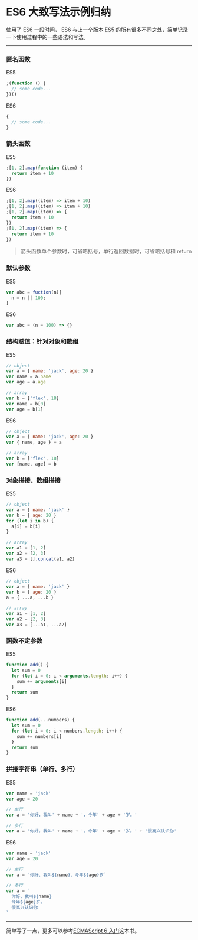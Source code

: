 # ES6 大致写法示例归纳

使用了 ES6 一段时间， ES6 与上一个版本 ES5 的所有很多不同之处，简单记录一下使用过程中的一些语法和写法。

---

### 匿名函数

ES5

```js
;(function () {
  // some code...
})()
```

ES6

```js
{
  // some code...
}
```

### 箭头函数

ES5

```js
;[1, 2].map(function (item) {
  return item + 10
})
```

ES6

```js
;[1, 2].map((item) => item + 10)
;[1, 2].map((item) => item + 10)
;[1, 2].map((item) => {
  return item + 10
})
;[1, 2].map((item) => {
  return item + 10
})
```

> 箭头函数单个参数时，可省略括号，单行返回数据时，可省略括号和 return

### 默认参数

ES5

```js
var abc = fuction(n){
  n = n || 100;
}
```

ES6

```js
var abc = (n = 100) => {}
```

### 结构赋值：针对对象和数组

ES5

```js
// object
var a = { name: 'jack', age: 20 }
var name = a.name
var age = a.age

// array
var b = ['flex', 18]
var name = b[0]
var age = b[1]
```

ES6

```js
// object
var a = { name: 'jack', age: 20 }
var { name, age } = a

// array
var b = ['flex', 18]
var [name, age] = b
```

### 对象拼接、数组拼接

ES5

```js
// object
var a = { name: 'jack' }
var b = { age: 20 }
for (let i in b) {
  a[i] = b[i]
}

// array
var a1 = [1, 2]
var a2 = [2, 3]
var a3 = [].concat(a1, a2)
```

ES6

```js
// object
var a = { name: 'jack' }
var b = { age: 20 }
a = { ...a, ...b }

// array
var a1 = [1, 2]
var a2 = [2, 3]
var a3 = [...a1, ...a2]
```

### 函数不定参数

ES5

```js
function add() {
  let sum = 0
  for (let i = 0; i < arguments.length; i++) {
    sum += arguments[i]
  }
  return sum
}
```

ES6

```js
function add(...numbers) {
  let sum = 0
  for (let i = 0; i < numbers.length; i++) {
    sum += numbers[i]
  }
  return sum
}
```

### 拼接字符串（单行、多行）

ES5

```js
var name = 'jack'
var age = 20

// 单行
var a = '你好，我叫' + name + '，今年' + age + '岁。'

// 多行
var a = '你好，我叫' + name + '，今年' + age + '岁。' + '很高兴认识你'
```

ES6

```js
var name = 'jack'
var age = 20

// 单行
var a = `你好，我叫${name}，今年${age}岁`

// 多行
var a = `
  你好，我叫${name}
  今年${age}岁。
  很高兴认识你
`
```

---

简单写了一点，更多可以参考[ECMAScript 6 入门](http://es6.ruanyifeng.com/)这本书。
